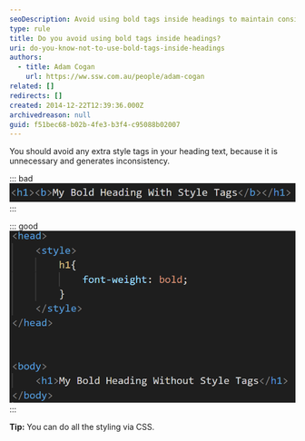 ```yaml
---
seoDescription: Avoid using bold tags inside headings to maintain consistency and improve readability.
type: rule
title: Do you avoid using bold tags inside headings?
uri: do-you-know-not-to-use-bold-tags-inside-headings
authors:
  - title: Adam Cogan
    url: https://ww.ssw.com.au/people/adam-cogan
related: []
redirects: []
created: 2014-12-22T12:39:36.000Z
archivedreason: null
guid: f51bec68-b02b-4fe3-b3f4-c95088b02007
---
```


You should avoid any extra style tags in your heading text, because it is unnecessary and generates inconsistency.

::: bad
![Figure: Bad example – bold tags being used within header tags.](heading-with-bold-tags.png)
:::

::: good
![Figure: Good example – all styling is being done through CSS.](heading-styled-with-css.png)
:::

<!--endintro-->

**Tip:** You can do all the styling via CSS.

